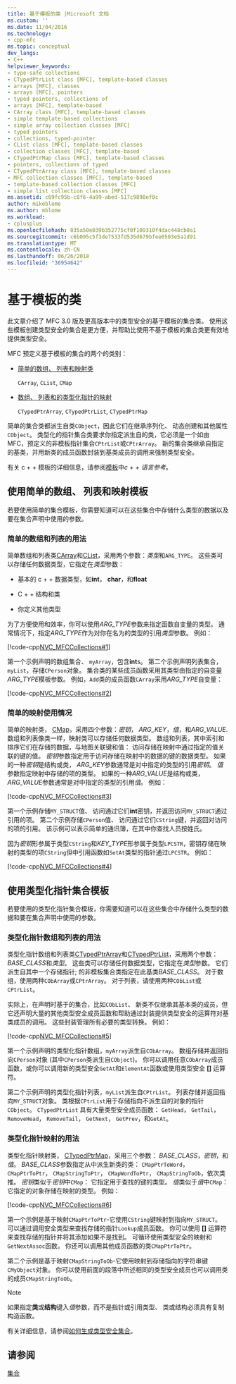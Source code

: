 ```yaml
---
title: 基于模板的类 |Microsoft 文档
ms.custom: ''
ms.date: 11/04/2016
ms.technology:
- cpp-mfc
ms.topic: conceptual
dev_langs:
- C++
helpviewer_keywords:
- type-safe collections
- CTypedPtrList class [MFC], template-based classes
- arrays [MFC], classes
- arrays [MFC], pointers
- typed pointers, collections of
- arrays [MFC], template-based
- CArray class [MFC], template-based classes
- simple template-based collections
- simple array collection classes [MFC]
- typed pointers
- collections, typed-pointer
- CList class [MFC], template-based classes
- collection classes [MFC], template-based
- CTypedPtrMap class [MFC], template-based classes
- pointers, collections of typed
- CTypedPtrArray class [MFC], template-based classes
- MFC collection classes [MFC], template-based
- template-based collection classes [MFC]
- simple list collection classes [MFC]
ms.assetid: c69fc95b-c8f6-4a99-abed-517c9898ef0c
author: mikeblome
ms.author: mblome
ms.workload:
- cplusplus
ms.openlocfilehash: 035a50e039b352775cf0f109310f4dac448cb0a1
ms.sourcegitcommit: c6b095c5f3de7533fd535d679bfee0503e5a1d91
ms.translationtype: MT
ms.contentlocale: zh-CN
ms.lasthandoff: 06/26/2018
ms.locfileid: "36954642"
---
```

# <a name="template-based-classes"></a>基于模板的类
此文章介绍了 MFC 3.0 版及更高版本中的类型安全的基于模板的集合类。 使用这些模板创建类型安全的集合是更方便，并帮助比使用不基于模板的集合类更有效地提供类型安全。  
  
 MFC 预定义基于模板的集合的两个的类别：  
  
-   [简单的数组、 列表和映射类](#_core_using_simple_array.2c_.list.2c_.and_map_templates)  
  
     `CArray`, `CList`, `CMap`  
  
-   [数组、 列表和的类型化指针的映射](#_core_using_typed.2d.pointer_collection_templates)  
  
     `CTypedPtrArray`, `CTypedPtrList`, `CTypedPtrMap`  
  
 简单的集合类都派生自类`CObject`，因此它们在继承序列化、 动态创建和其他属性`CObject`。 类型化的指针集合类要求你指定派生自的类，它必须是一个如由 MFC，预定义的非模板指针集合`CPtrList`或`CPtrArray`。 新的集合类继承自指定的基类，并用新类的成员函数封装到基类成员的调用来强制类型安全。  
  
 有关 c + + 模板的详细信息，请参阅[模板](../cpp/templates-cpp.md)中*c + + 语言参考*。  
  
##  <a name="_core_using_simple_array.2c_.list.2c_.and_map_templates"></a> 使用简单的数组、 列表和映射模板  
 若要使用简单的集合模板，你需要知道可以在这些集合中存储什么类型的数据以及要在集合声明中使用的参数。  
  
###  <a name="_core_simple_array_and_list_usage"></a> 简单的数组和列表的用法  
 简单数组和列表类[CArray](../mfc/reference/carray-class.md)和[CList](../mfc/reference/clist-class.md)，采用两个参数：*类型*和`ARG_TYPE`。 这些类可以存储任何数据类型，它指定在*类型*参数：  
  
-   基本的 c + + 数据类型，如**int**， **char**，和**float**  
  
-   C + + 结构和类  
  
-   你定义其他类型  
  
 为了方便使用和效率，你可以使用*ARG_TYPE*参数来指定函数自变量的类型。 通常情况下，指定*ARG_TYPE*作为对你在名为的类型的引用*类型*参数。 例如：  
  
 [!code-cpp[NVC_MFCCollections#1](../mfc/codesnippet/cpp/template-based-classes_1.cpp)]  
  
 第一个示例声明的数组集合、 `myArray`，包含**int**s。 第二个示例声明列表集合， `myList`，存储`CPerson`对象。 集合类的某些成员函数采用其类型由指定的自变量*ARG_TYPE*模板参数。 例如，`Add`类的成员函数`CArray`采用*ARG_TYPE*自变量：  
  
 [!code-cpp[NVC_MFCCollections#2](../mfc/codesnippet/cpp/template-based-classes_2.cpp)]  
  
###  <a name="_core_simple_map_usage"></a> 简单的映射使用情况  
 简单的映射类， [CMap](../mfc/reference/cmap-class.md)，采用四个参数：*密钥*， *ARG_KEY*，*值*，和*ARG_VALUE*. 数组和列表像类一样，映射类可以存储任何数据类型。 数组和列表，其中索引和排序它们在存储的数据，与地图关联键和值： 访问存储在映射中通过指定的值关联的键的值。 *密钥*参数指定用于访问存储在映射中的数据的键的数据类型。 如果的一种*密钥*是结构或类， *ARG_KEY*参数通常是对中指定的类型的引用*密钥*。 *值*参数指定映射中存储的项的类型。 如果的一种*ARG_VALUE*是结构或类， *ARG_VALUE*参数通常是对中指定的类型的引用*值*。 例如：  
  
 [!code-cpp[NVC_MFCCollections#3](../mfc/codesnippet/cpp/template-based-classes_3.cpp)]  
  
 第一个示例存储`MY_STRUCT`值、 访问通过它们**int**密钥，并返回访问`MY_STRUCT`通过引用的项。 第二个示例存储`CPerson`值、 访问通过它们`CString`键，并返回对访问的项的引用。 该示例可以表示简单的通讯簿，在其中你查找人员按姓氏。  
  
 因为*密钥*形参属于类型`CString`和*KEY_TYPE*形参属于类型`LPCSTR`，密钥存储在映射的类型的项`CString`但中引用函数如`SetAt`类型的指针通过`LPCSTR`。 例如：  
  
 [!code-cpp[NVC_MFCCollections#4](../mfc/codesnippet/cpp/template-based-classes_4.cpp)]  
  
##  <a name="_core_using_typed.2d.pointer_collection_templates"></a> 使用类型化指针集合模板  
 若要使用的类型化指针集合模板，你需要知道可以在这些集合中存储什么类型的数据和要在集合声明中使用的参数。  
  
###  <a name="_core_typed.2d.pointer_array_and_list_usage"></a> 类型化指针数组和列表的用法  
 类型化指针数组和列表类[CTypedPtrArray](../mfc/reference/ctypedptrarray-class.md)和[CTypedPtrList](../mfc/reference/ctypedptrlist-class.md)，采用两个参数： *BASE_CLASS*和*类型*。 这些类可以存储任何数据类型，它指定在*类型*参数。 它们派生自其中一个存储指针; 的非模板集合类指定在此基类*BASE_CLASS*。 对于数组，使用两种`CObArray`或`CPtrArray`。 对于列表，请使用两种`CObList`或`CPtrList`。  
  
 实际上，在声明时基于的集合，比如`CObList`、 新类不仅继承其基本类的成员，但它还声明大量的其他类型安全成员函数和帮助通过封装提供类型安全的运算符对基类成员的调用。 这些封装管理所有必要的类型转换。 例如：  
  
 [!code-cpp[NVC_MFCCollections#5](../mfc/codesnippet/cpp/template-based-classes_5.cpp)]  
  
 第一个示例声明的类型化指针数组，`myArray`派生自`CObArray`。 数组存储并返回指向`CPerson`对象 (其中`CPerson`类派生自`CObject`)。 你可以调用任意`CObArray`成员函数，或你可以调用新的类型安全`GetAt`和`ElementAt`函数或使用类型安全 **[]** 运算符。  
  
 第二个示例声明的类型化指针列表，`myList`派生自`CPtrList`。 列表存储并返回指向`MY_STRUCT`对象。 类根据`CPtrList`用于存储指向不派生自的对象的指针`CObject`。 `CTypedPtrList` 具有大量类型安全成员函数： `GetHead`， `GetTail`， `RemoveHead`， `RemoveTail`， `GetNext`， `GetPrev`，和`GetAt`。  
  
###  <a name="_core_typed.2d.pointer_map_usage"></a> 类型化指针映射的用法  
 类型化指针映射类， [CTypedPtrMap](../mfc/reference/ctypedptrmap-class.md)，采用三个参数： *BASE_CLASS*，*密钥*，和*值*。 *BASE_CLASS*参数指定从中派生新类的类： `CMapPtrToWord`， `CMapPtrToPtr`， `CMapStringToPtr`， `CMapWordToPtr`， `CMapStringToOb`，依次类推。 *密钥*类似于*密钥*中`CMap`： 它指定用于查找的键的类型。 *值*类似于*值*中`CMap`： 它指定的对象存储在映射的类型。 例如：  
  
 [!code-cpp[NVC_MFCCollections#6](../mfc/codesnippet/cpp/template-based-classes_6.cpp)]  
  
 第一个示例是基于映射`CMapPtrToPtr`-它使用`CString`键映射到指向`MY_STRUCT`。 可以通过调用安全类型来查找存储的指针`Lookup`成员函数。 你可以使用 **[]** 运算符来查找存储的指针并将其添加如果不是找到。 可循环使用类型安全的映射和`GetNextAssoc`函数。 你还可以调用其他成员函数的类`CMapPtrToPtr`。  
  
 第二个示例是基于映射`CMapStringToOb`-它使用映射到存储指向的字符串键`CMyObject`对象。 你可以使用前面的段落中所述相同的类型安全成员也可以调用类的成员`CMapStringToOb`。  
  
> [!NOTE]
>  如果指定**类**或**结构**键入*值*参数，而不是指针或引用类型、 类或结构必须具有复制构造函数。  
  
 有关详细信息，请参阅[如何生成类型安全集合](../mfc/how-to-make-a-type-safe-collection.md)。  
  
## <a name="see-also"></a>请参阅  
 [集合](../mfc/collections.md)

